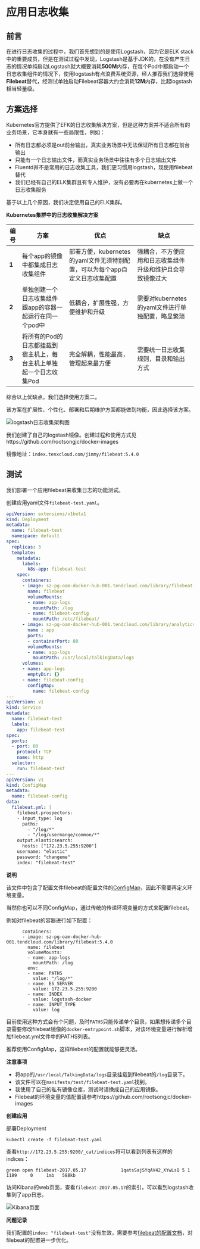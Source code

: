 # 应用日志收集

## 前言

在进行日志收集的过程中，我们首先想到的是使用Logstash，因为它是ELK stack中的重要成员，但是在测试过程中发现，Logstash是基于JDK的，在没有产生日志的情况单纯启动Logstash就大概要消耗**500M**内存，在每个Pod中都启动一个日志收集组件的情况下，使用logstash有点浪费系统资源，经人推荐我们选择使用**Filebeat**替代，经测试单独启动Filebeat容器大约会消耗**12M**内存，比起logstash相当轻量级。

## 方案选择

Kubernetes官方提供了EFK的日志收集解决方案，但是这种方案并不适合所有的业务场景，它本身就有一些局限性，例如：

- 所有日志都必须是out前台输出，真实业务场景中无法保证所有日志都在前台输出
- 只能有一个日志输出文件，而真实业务场景中往往有多个日志输出文件
- Fluentd并不是常用的日志收集工具，我们更习惯用logstash，现使用filebeat替代
- 我们已经有自己的ELK集群且有专人维护，没有必要再在kubernetes上做一个日志收集服务

基于以上几个原因，我们决定使用自己的ELK集群。

**Kubernetes集群中的日志收集解决方案**

| **编号** | **方案**                               | **优点**                                   | **缺点**                          |
| ------ | ------------------------------------ | ---------------------------------------- | ------------------------------- |
| **1**  | 每个app的镜像中都集成日志收集组件                   | 部署方便，kubernetes的yaml文件无须特别配置，可以为每个app自定义日志收集配置 | 强耦合，不方便应用和日志收集组件升级和维护且会导致镜像过大   |
| **2**  | 单独创建一个日志收集组件跟app的容器一起运行在同一个pod中      | 低耦合，扩展性强，方便维护和升级                         | 需要对kubernetes的yaml文件进行单独配置，略显繁琐 |
| **3**  | 将所有的Pod的日志都挂载到宿主机上，每台主机上单独起一个日志收集Pod | 完全解耦，性能最高，管理起来最方便                        | 需要统一日志收集规则，目录和输出方式              |

综合以上优缺点，我们选择使用方案二。

该方案在扩展性、个性化、部署和后期维护方面都能做到均衡，因此选择该方案。

![logstash日志收集架构图](images/filebeat-log-collector.jpg)

我们创建了自己的logstash镜像。创建过程和使用方式见https://github.com/rootsongjc/docker-images

镜像地址：`index.tenxcloud.com/jimmy/filebeat:5.4.0`

## 测试

我们部署一个应用filebeat来收集日志的功能测试。

创建应用yaml文件`filebeat-test.yaml`。

```yaml
apiVersion: extensions/v1beta1
kind: Deployment
metadata:
  name: filebeat-test
  namespace: default
spec:
  replicas: 3
  template:
    metadata:
      labels:
        k8s-app: filebeat-test
    spec:
      containers:
      - image: sz-pg-oam-docker-hub-001.tendcloud.com/library/filebeat:5.4.0
        name: filebeat
        volumeMounts:
        - name: app-logs
          mountPath: /log
        - name: filebeat-config
          mountPath: /etc/filebeat/
      - image: sz-pg-oam-docker-hub-001.tendcloud.com/library/analytics-docker-test:Build_8
        name : app
        ports:
        - containerPort: 80
        volumeMounts:
        - name: app-logs
          mountPath: /usr/local/TalkingData/logs
      volumes:
      - name: app-logs
        emptyDir: {}
      - name: filebeat-config
        configMap:
          name: filebeat-config
---
apiVersion: v1
kind: Service
metadata:
  name: filebeat-test
  labels:
    app: filebeat-test
spec:
  ports:
  - port: 80
    protocol: TCP
    name: http
  selector:
    run: filebeat-test
---
apiVersion: v1
kind: ConfigMap
metadata:
  name: filebeat-config
data:
  filebeat.yml: |
    filebeat.prospectors:
    - input_type: log
      paths:
        - "/log/*"
        - "/log/usermange/common/*"
    output.elasticsearch:
      hosts: ["172.23.5.255:9200"]
    username: "elastic"
    password: "changeme"
    index: "filebeat-test"
```

**说明**

该文件中包含了配置文件filebeat的配置文件的[ConfigMap](http://rootsongjc.github.io/blogs/kubernetes-configmap-introduction/)，因此不需要再定义环境变量。

当然你也可以不同ConfigMap，通过传统的传递环境变量的方式来配置filebeat。

例如对filebeat的容器进行如下配置：

```
      containers:
      - image: sz-pg-oam-docker-hub-001.tendcloud.com/library/filebeat:5.4.0
        name: filebeat
        volumeMounts:
        - name: app-logs
          mountPath: /log
        env: 
        - name: PATHS
          value: "/log/*"
        - name: ES_SERVER
          value: 172.23.5.255:9200
        - name: INDEX
          value: logstash-docker
        - name: INPUT_TYPE
          value: log
```

目前使用这种方式会有个问题，及时`PATHS`只能传递单个目录，如果想传递多个目录需要修改filebeat镜像的`docker-entrypoint.sh`脚本，对该环境变量进行解析增加filebeat.yml文件中的PATHS列表。

推荐使用ConfigMap，这样filebeat的配置就能够更灵活。

**注意事项**

- 将app的`/usr/local/TalkingData/logs`目录挂载到filebeat的`/log`目录下。
- 该文件可以在`manifests/test/filebeat-test.yaml`找到。 
- 我使用了自己的私有镜像仓库，测试时请换成自己的应用镜像。
- Filebeat的环境变量的值配置请参考https://github.com/rootsongjc/docker-images

**创建应用**

部署Deployment

```
kubectl create -f filebeat-test.yaml
```

查看`http://172.23.5.255:9200/_cat/indices`将可以看到列表有这样的indices：

```
green open filebeat-2017.05.17             1qatsSajSYqAV42_XYwLsQ 5 1   1189     0     1mb   588kb
```

访问Kibana的web页面，查看`filebeat-2017.05.17`的索引，可以看到logstash收集到了app日志。

![Kibana页面](../images/filebeat-test-kibana.jpg)

**问题记录**

我们配置的`index: "filebeat-test"`没有生效，需要参考[filebeat的配置文档](https://www.elastic.co/guide/en/beats/filebeat/current/configuring-howto-filebeat.html)，对filebeat的配置进一步优化。